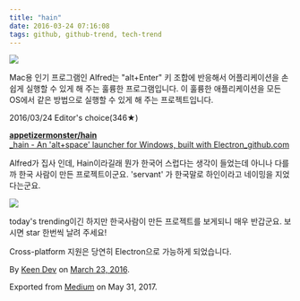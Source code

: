 ```yaml
---
title: "hain"
date: 2016-03-24 07:16:08
tags: github, github-trend, tech-trend 
---
```



![][image0]

Mac용 인기 프로그램인 Alfred는 "alt+Enter" 키 조합에 반응해서 어플리케이션을 손쉽게 실행할 수 있게 해 주는 훌륭한 프로그램입니다. 이 훌륭한 애플리케이션을 모든 OS에서 같은 방법으로 실행할 수 있게 해 주는 프로젝트입니다.

2016/03/24 Editor's choice(346★)

[**appetizermonster/hain**  
_hain - An 'alt+space' launcher for Windows, built with Electron_github.com][anchor0][][anchor1]

Alfred가 집사 인데, Hain이라길래 뭔가 한국어 스럽다는 생각이 들었는데 아니나 다를까 한국 사람이 만든 프로젝트이군요. 'servant' 가 한국말로 하인이라고 네이밍을 지었다는군요.

![][image1]

today's trending이긴 하지만 한국사람이 만든 프로젝트를 보게되니 매우 반갑군요. 보시면 star 한번씩 날려 주세요!

Cross-platform 지원은 당연히 Electron으로 가능하게 되었습니다.

By [Keen Dev][anchor2] on [March 23, 2016][anchor3].

Exported from [Medium][anchor4] on May 31, 2017\.


[anchor0]: https://github.com/appetizermonster/hain "https://github.com/appetizermonster/hain"
[anchor1]: https://github.com/appetizermonster/hain
[anchor2]: https://medium.com/@keendev
[anchor3]: https://medium.com/p/8c43aa810b1e
[anchor4]: https://medium.com


[image0]: /images/1*7IOupCxj8JmHgup05WhhVA.jpeg
[image1]: /images/1*IYfXNxKtdV6-hbWyLdBpnw.gi